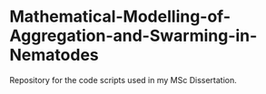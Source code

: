 # Mathematical-Modelling-of-Aggregation-and-Swarming-in-Nematodes
Repository for the code scripts used in my MSc Dissertation.
